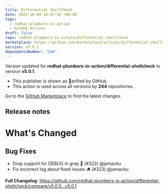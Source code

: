 ```yaml
---
title: Differential ShellCheck
date: 2023-10-04 18:47:56 +00:00
tags:
  - redhat-plumbers-in-action
  - GitHub Actions
draft: false
repo: redhat-plumbers-in-action/differential-shellcheck
marketplace: https://github.com/marketplace/actions/differential-shellcheck
version: v5.0.1
dependentsNumber: "244"
---
```



Version updated for **redhat-plumbers-in-action/differential-shellcheck** to version **v5.0.1**.
- This publisher is shown as erified by GitHub.
- This action is used across all versions by **244** repositories.

Go to the [GitHub Marketplace](https://github.com/marketplace/actions/differential-shellcheck) to find the latest changes.

## Release notes

# What's Changed

## Bug Fixes

* Drop support for DEBUG in grep :bug:  (#322) @jamacku
* Fix incorrect log about fixed issues :wood:  (#323) @jamacku

**Full Changelog**: https://github.com/redhat-plumbers-in-action/differential-shellcheck/compare/v5.0.0...v5.0.1

